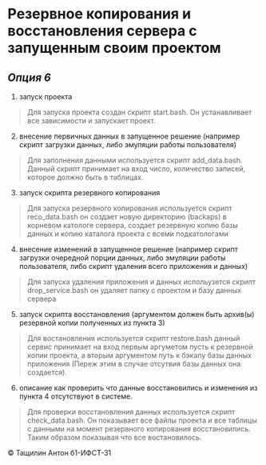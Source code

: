  
# Резервное копирования и восстановления сервера с запущенным своим проектом
## *Опция 6* 

1. запуск проекта
> Для запуска проекта создан скрипт start.bash. Он устанавливает все зависимости и запускает проект.
2. внесение первичных данных в запущенное решение (например скрипт загрузки данных, либо эмуляции работы пользователя)
> Для заполнения данными используется скрипт add_data.bash. Данный скрипт принимает на вход число, количество записей, которое должно быть в таблицах.
3. запуск скрипта резервного копирования
> Для запуска резервного копирования используется скрипт reco_data.bash он создает новую директорию (backaps) в корневом катологе сервера, создает резервную копию базы данных и копию каталога проекта с всеми подкатологами 
4. внесение изменений в запущенное решение (например скрипт загрузки очередной порции данных, либо эмуляции работы пользователя, либо скрипт удаления всего приложения и данных)
> Для запуска удаления приложения и данных испольузется скрипт drop_service.bash он удаляет папку с проектом и базу данных сервера
5. запуск скрипта восстановления (аргументом должен быть архив(ы) резервной копии полученных из пункта 3)
> Для востановления используется скрипт restore.bash данный сервис принимает на вход первым аргуметом пусть к резервной копии проекта, а вторым аргументом путь к бэкапу базы данных приложения (Переж этим в случае отсутвия базы данных она создается).
6. описание как проверить что данные восстановились и изменения из пункта 4 отсутствуют в системе.
> Для проверки восстановления данных используется скрипт check_data.bash. Он показывает  все файлы проекта и все таблицы с данными на момент резервного копирования восстановились. Таким образом показывая что все востановилось.

&#169; Тащилин Антон б1-ИФСТ-31